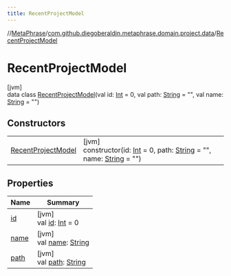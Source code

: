 ```yaml
---
title: RecentProjectModel
---
```

//[MetaPhrase](../../../index.html)/[com.github.diegoberaldin.metaphrase.domain.project.data](../index.html)/[RecentProjectModel](index.html)



# RecentProjectModel



[jvm]\
data class [RecentProjectModel](index.html)(val id: [Int](https://kotlinlang.org/api/latest/jvm/stdlib/kotlin/-int/index.html) = 0, val path: [String](https://kotlinlang.org/api/latest/jvm/stdlib/kotlin/-string/index.html) = &quot;&quot;, val name: [String](https://kotlinlang.org/api/latest/jvm/stdlib/kotlin/-string/index.html) = &quot;&quot;)



## Constructors


| | |
|---|---|
| [RecentProjectModel](-recent-project-model.html) | [jvm]<br>constructor(id: [Int](https://kotlinlang.org/api/latest/jvm/stdlib/kotlin/-int/index.html) = 0, path: [String](https://kotlinlang.org/api/latest/jvm/stdlib/kotlin/-string/index.html) = &quot;&quot;, name: [String](https://kotlinlang.org/api/latest/jvm/stdlib/kotlin/-string/index.html) = &quot;&quot;) |


## Properties


| Name | Summary |
|---|---|
| [id](id.html) | [jvm]<br>val [id](id.html): [Int](https://kotlinlang.org/api/latest/jvm/stdlib/kotlin/-int/index.html) = 0 |
| [name](name.html) | [jvm]<br>val [name](name.html): [String](https://kotlinlang.org/api/latest/jvm/stdlib/kotlin/-string/index.html) |
| [path](path.html) | [jvm]<br>val [path](path.html): [String](https://kotlinlang.org/api/latest/jvm/stdlib/kotlin/-string/index.html) |

